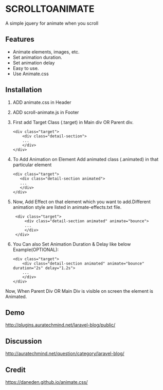 # SCROLLTOANIMATE
  A simple jquery for animate when you scroll
  
## Features
  - Animate elements, images, etc.
  - Set animation duration. 
  - Set animation delay
  - Easy to use.
  - Use Animate.css

## Installation
1. ADD animate.css in Header

2. ADD scroll-animate.js in Footer
  
3. First add Target Class (.target) in Main div OR Parent div.
   
    ```
    <div class="target">
		<div class="detail-section"> 
		...
		</div>
	</div>
   ```
    
4. To Add Animation on Element Add animated class (.animated) in that particular element

	 ```
    <div class="target">
		<div class="detail-section animated"> 
		...
		</div>
	</div>
   ```
   
5. Now, Add Effect on that element which you want to add.Different animation style are listed in animate-effects.txt file. 

   ```
    <div class="target">
		<div class="detail-section animated" animate="bounce"> 
		...
		</div>
	</div>
   ```
   
   
6. You Can also Set Animation Duration & Delay like below Example(OPTIONAL):
	
	```
    <div class="target">
		<div class="detail-section animated" animate="bounce" duration="2s" delay="1.2s"> 
		...
		</div>
	</div>
   ```

Now, When Parent Div OR Main Div is visible on screen the element is Animated.



## Demo
http://plugins.auratechmind.net/laravel-blog/public/

## Discussion
http://auratechmind.net/question/category/laravel-blog/

## Credit
https://daneden.github.io/animate.css/


